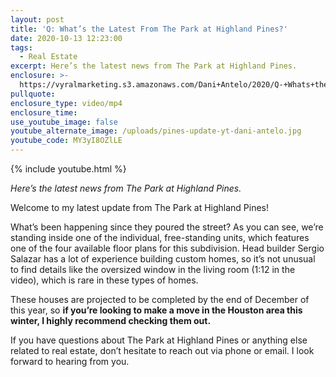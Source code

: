 ```yaml
---
layout: post
title: 'Q: What’s the Latest From The Park at Highland Pines?'
date: 2020-10-13 12:23:00
tags:
  - Real Estate
excerpt: Here’s the latest news from The Park at Highland Pines.
enclosure: >-
  https://vyralmarketing.s3.amazonaws.com/Dani+Antelo/2020/Q-+Whats+the+Latest+From+The+Park+at+Highland+Pines_+(1).mp4
pullquote:
enclosure_type: video/mp4
enclosure_time:
use_youtube_image: false
youtube_alternate_image: /uploads/pines-update-yt-dani-antelo.jpg
youtube_code: MY3yI8OZlLE
---
```


{% include youtube.html %}

*Here’s the latest news from The Park at Highland Pines.*

Welcome to my latest update from The Park at Highland Pines\!

What’s been happening since they poured the street? As you can see, we’re standing inside one of the individual, free-standing units, which features one of the four available floor plans for this subdivision. Head builder Sergio Salazar has a lot of experience building custom homes, so it’s not unusual to find details like the oversized window in the living room (1:12 in the video), which is rare in these types of homes.&nbsp;

These houses are projected to be completed by the end of December of this year, so **if you’re looking to make a move in the Houston area this winter, I highly recommend checking them out.**&nbsp;

If you have questions about The Park at Highland Pines or anything else related to real estate, don’t hesitate to reach out via phone or email. I look forward to hearing from you.